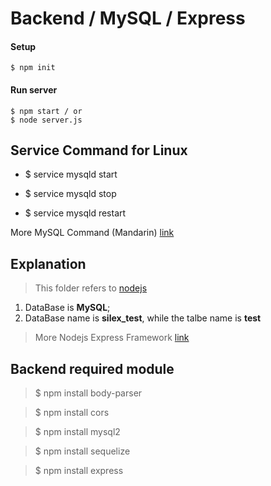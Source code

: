 # Backend / MySQL / Express

#### Setup
```
$ npm init
```

#### Run server
```
$ npm start / or
$ node server.js
```
## Service Command for Linux

* $ service mysqld start

* $ service mysqld stop

* $ service mysqld restart

More MySQL Command (Mandarin) [link](http://note.drx.tw/2012/12/mysql-syntax.html)


## Explanation

> This folder refers to [nodejs](https://grokonez.com/frontend/vue-js/vue-js-nodejs-express-restapis-sequelize-orm-mysql-crud-example) 

1. DataBase is **MySQL**;
2. DataBase name is **silex_test**, while the talbe name is **test**

> More Nodejs Express Framework [link](https://www.tutorialspoint.com/nodejs/nodejs_express_framework.htm) 





## Backend required module

> $ npm install body-parser

> $ npm install cors

> $ npm install mysql2

> $ npm install sequelize

> $ npm install express

